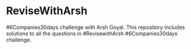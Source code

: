 # ReviseWithArsh
#6Companies30days challenge with Arsh Goyal.
This repository includes solutions to all the questions in #RevisewithArsh #6Companies30days challenge.

